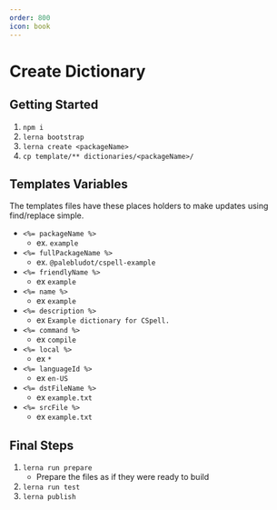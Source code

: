 ```yaml
---
order: 800
icon: book
---
```


# Create Dictionary

## Getting Started

1. `npm i`
2. `lerna bootstrap`
3. `lerna create <packageName>`
4. `cp template/** dictionaries/<packageName>/`

## Templates Variables

The templates files have these places holders to make updates using find/replace simple.

- `<%= packageName %>`
  - ex. `example`
- `<%= fullPackageName %>`
  - ex. `@palebludot/cspell-example`
- `<%= friendlyName %>`
  - ex `example`
- `<%= name %>`
  - ex `example`
- `<%= description %>`
  - ex `Example dictionary for CSpell.`
- `<%= command %>`
  - ex `compile`
- `<%= local %>`
  - ex `*`
- `<%= languageId %>`
  - ex `en-US`
- `<%= dstFileName %>`
  - ex `example.txt`
- `<%= srcFile %>`
  - ex `example.txt`

## Final Steps

1. `lerna run prepare`
   - Prepare the files as if they were ready to build
2. `lerna run test`
3. `lerna publish`
